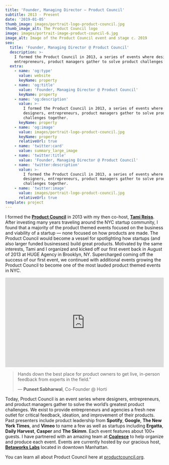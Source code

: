 ```yaml
---
title: 'Founder, Managing Director — Product Council'
subtitle: 2013 - Present
date: '2019-01-05'
thumb_image: images/portrait-logo-product-council.jpg
thumb_image_alt: The Product Council logo
image: images/portrait-image-product-council-6.jpg
image_alt: Image of the Product Council event and stage c. 2019
seo:
  title: 'Founder, Managing Director @ Product Council'
  description: >-
    I formed the Product Council in 2013, a series of events where designers,
    entrepreneurs, product managers gather to solve product challenges together.
  extra:
    - name: 'og:type'
      value: website
      keyName: property
    - name: 'og:title'
      value: 'Founder, Managing Director @ Product Council'
      keyName: property
    - name: 'og:description'
      value: >-
        I formed the Product Council in 2013, a series of events where
        designers, entrepreneurs, product managers gather to solve product
        challenges together.
      keyName: property
    - name: 'og:image'
      value: images/portrait-logo-product-council.jpg
      keyName: property
      relativeUrl: true
    - name: 'twitter:card'
      value: summary_large_image
    - name: 'twitter:title'
      value: 'Founder, Managing Director @ Product Council'
    - name: 'twitter:description'
      value: >-
        I formed the Product Council in 2013, a series of events where
        designers, entrepreneurs, product managers gather to solve product
        challenges together.
    - name: 'twitter:image'
      value: images/portrait-logo-product-council.jpg
      relativeUrl: true
template: project
---
```

I formed the [**Product Council**](https://productcouncil.org/) in 2013 with my then co-host, [**Tami Reiss**](https://www.linkedin.com/in/tamireiss/). After investing many years traveling around the NYC startup community, I found that a majority of the product themed events focused on the business and viability of a startup — none focused on how products are made. The Product Council would become a vessel for spotlighting how startups (and also larger funded businesses) build great products. Motivated by the same interests, Tami and I organized and kicked off our first event back in August of 2013 at HUGE Agency in Brooklyn, NY. Supercharged coming off the success of our first event, we continued with additional events growing the Product Council to become one of the most lauded product themed events in NYC.

<div style="padding:56.25% 0 0 0;position:relative;"><iframe src="https://player.vimeo.com/video/348882319?h=7a3ad82cef&color=8de9ce&title=0&byline=0&portrait=0" style="position:absolute;top:0;left:0;width:100%;height:100%;" frameborder="0" allow="autoplay; fullscreen; picture-in-picture" allowfullscreen></iframe></div><script src="https://player.vimeo.com/api/player.js"></script>

> Hands down the best place for product owners to get live, in-person feedback from experts in the field.”
>
> — **Puneet Sabharwal**, Co-Founder @ Horti

Today, Product Council is an event series where designers, entrepreneurs, and product managers gather to solve the world’s greatest product challenges. We exist to provide entrepreneurs and agencies a fresh new outlet for critical feedback, ideation, and improvement of their products. Past presenters include product leadership from **Spotify**, **Google**, **The New York Times**, and **Vimeo** to name a few as well as startups including **Ergatta**, **Daily Harvest**, **Casper** and **The Skimm**. Each event features about 100+ guests. I have partnered with an amazing team at [**Coalesce**](https://coalesce.nyc/) to help organize and produce each event. Events are currently hosted by our gracious host, [**Betaworks Labs**](https://www.betaworks.com/) located in downtown Manhattan.

You can learn all about Product Council here at [productcouncil.org](https://productcouncil.org/).
